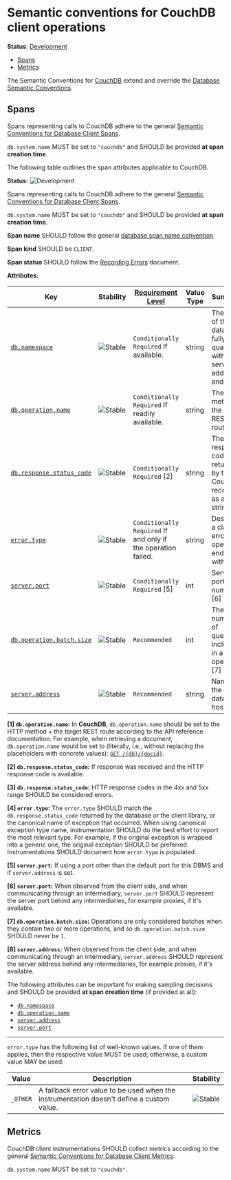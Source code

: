 <!--- Hugo front matter used to generate the website version of this page:
linkTitle: CouchDB
--->

# Semantic conventions for CouchDB client operations

**Status**: [Development][DocumentStatus]

<!-- toc -->

- [Spans](#spans)
- [Metrics](#metrics)

<!-- tocstop -->

The Semantic Conventions for [CouchDB](https://couchdb.apache.org/) extend and override the [Database Semantic Conventions](README.md).

## Spans

Spans representing calls to CouchDB adhere to the general [Semantic Conventions for Database Client Spans](database-spans.md).

`db.system.name` MUST be set to `"couchdb"` and SHOULD be provided **at span creation time**.

The following table outlines the span attributes applicable to CouchDB.

<!-- semconv span.db.couchdb.client -->
<!-- NOTE: THIS TEXT IS AUTOGENERATED. DO NOT EDIT BY HAND. -->
<!-- see templates/registry/markdown/snippet.md.j2 -->
<!-- prettier-ignore-start -->
<!-- markdownlint-capture -->
<!-- markdownlint-disable -->

**Status:** ![Development](https://img.shields.io/badge/-development-blue)

Spans representing calls to CouchDB adhere to the general [Semantic Conventions for Database Client Spans](/docs/database/database-spans.md).

`db.system.name` MUST be set to `"couchdb"` and SHOULD be provided **at span creation time**.

**Span name** SHOULD follow the general [database span name convention](/docs/database/database-spans.md#name)

**Span kind** SHOULD be `CLIENT`.

**Span status** SHOULD follow the [Recording Errors](/docs/general/recording-errors.md) document.

**Attributes:**

| Key | Stability | [Requirement Level](https://opentelemetry.io/docs/specs/semconv/general/attribute-requirement-level/) | Value Type | Summary | Example Values |
|---|---|---|---|---|---|
| [`db.namespace`](/docs/registry/attributes/db.md) | ![Stable](https://img.shields.io/badge/-stable-lightgreen) | `Conditionally Required` If available. | string | The name of the database, fully qualified within the server address and port. | `customers`; `test.users` |
| [`db.operation.name`](/docs/registry/attributes/db.md) | ![Stable](https://img.shields.io/badge/-stable-lightgreen) | `Conditionally Required` If readily available. | string | The HTTP method + the target REST route. [1] | `GET /{db}/{docid}` |
| [`db.response.status_code`](/docs/registry/attributes/db.md) | ![Stable](https://img.shields.io/badge/-stable-lightgreen) | `Conditionally Required` [2] | string | The HTTP response code returned by the Couch DB recorded as a string. [3] | `200`; `201`; `429` |
| [`error.type`](/docs/registry/attributes/error.md) | ![Stable](https://img.shields.io/badge/-stable-lightgreen) | `Conditionally Required` If and only if the operation failed. | string | Describes a class of error the operation ended with. [4] | `timeout`; `java.net.UnknownHostException`; `server_certificate_invalid`; `500` |
| [`server.port`](/docs/registry/attributes/server.md) | ![Stable](https://img.shields.io/badge/-stable-lightgreen) | `Conditionally Required` [5] | int | Server port number. [6] | `80`; `8080`; `443` |
| [`db.operation.batch.size`](/docs/registry/attributes/db.md) | ![Stable](https://img.shields.io/badge/-stable-lightgreen) | `Recommended` | int | The number of queries included in a batch operation. [7] | `2`; `3`; `4` |
| [`server.address`](/docs/registry/attributes/server.md) | ![Stable](https://img.shields.io/badge/-stable-lightgreen) | `Recommended` | string | Name of the database host. [8] | `example.com`; `10.1.2.80`; `/tmp/my.sock` |

**[1] `db.operation.name`:** In **CouchDB**, `db.operation.name` should be set to the HTTP method + the target REST route according to the API reference documentation. For example, when retrieving a document, `db.operation.name` would be set to (literally, i.e., without replacing the placeholders with concrete values): [`GET /{db}/{docid}`](https://docs.couchdb.org/en/stable/api/document/common.html#get--db-docid).

**[2] `db.response.status_code`:** If response was received and the HTTP response code is available.

**[3] `db.response.status_code`:** HTTP response codes in the 4xx and 5xx range SHOULD be considered errors.

**[4] `error.type`:** The `error.type` SHOULD match the `db.response.status_code` returned by the database or the client library, or the canonical name of exception that occurred.
When using canonical exception type name, instrumentation SHOULD do the best effort to report the most relevant type. For example, if the original exception is wrapped into a generic one, the original exception SHOULD be preferred.
Instrumentations SHOULD document how `error.type` is populated.

**[5] `server.port`:** If using a port other than the default port for this DBMS and if `server.address` is set.

**[6] `server.port`:** When observed from the client side, and when communicating through an intermediary, `server.port` SHOULD represent the server port behind any intermediaries, for example proxies, if it's available.

**[7] `db.operation.batch.size`:** Operations are only considered batches when they contain two or more operations, and so `db.operation.batch.size` SHOULD never be `1`.

**[8] `server.address`:** When observed from the client side, and when communicating through an intermediary, `server.address` SHOULD represent the server address behind any intermediaries, for example proxies, if it's available.

The following attributes can be important for making sampling decisions
and SHOULD be provided **at span creation time** (if provided at all):

* [`db.namespace`](/docs/registry/attributes/db.md)
* [`db.operation.name`](/docs/registry/attributes/db.md)
* [`server.address`](/docs/registry/attributes/server.md)
* [`server.port`](/docs/registry/attributes/server.md)

---

`error.type` has the following list of well-known values. If one of them applies, then the respective value MUST be used; otherwise, a custom value MAY be used.

| Value  | Description | Stability |
|---|---|---|
| `_OTHER` | A fallback error value to be used when the instrumentation doesn't define a custom value. | ![Stable](https://img.shields.io/badge/-stable-lightgreen) |

<!-- markdownlint-restore -->
<!-- prettier-ignore-end -->
<!-- END AUTOGENERATED TEXT -->
<!-- endsemconv -->

## Metrics

CouchDB client instrumentations SHOULD collect metrics according to the general
[Semantic Conventions for Database Client Metrics](database-metrics.md).

`db.system.name` MUST be set to `"couchdb"`.

[DocumentStatus]: https://opentelemetry.io/docs/specs/otel/document-status
